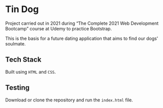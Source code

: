 # Tin Dog

Project carried out in 2021 during “The Complete 2021 Web Development Bootcamp” course at Udemy to practice Bootstrap.

This is the basis for a future dating application that aims to find our dogs' soulmate.

## Tech Stack

Built using `HTML` and `CSS`.

## Testing

Download or clone the repository and run the `index.html` file.
